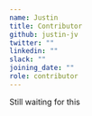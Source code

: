 ```yaml
---
name: Justin
title: Contributor
github: justin-jv
twitter: ""
linkedin: ""
slack: ""
joining_date: ""
role: contributor
---
```


Still waiting for this
